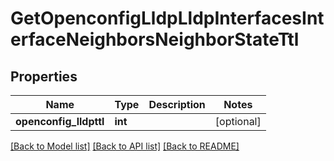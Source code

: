 # GetOpenconfigLldpLldpInterfacesInterfaceNeighborsNeighborStateTtl

## Properties
Name | Type | Description | Notes
------------ | ------------- | ------------- | -------------
**openconfig_lldpttl** | **int** |  | [optional] 

[[Back to Model list]](../README.md#documentation-for-models) [[Back to API list]](../README.md#documentation-for-api-endpoints) [[Back to README]](../README.md)


